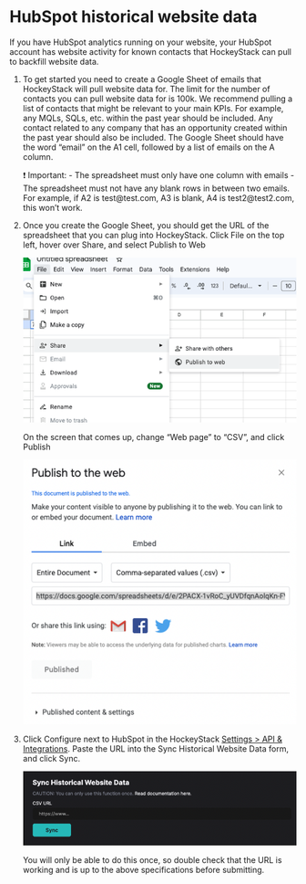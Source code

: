 # HubSpot historical website data

If you have HubSpot analytics running on your website, your HubSpot account has website activity for known contacts that HockeyStack can pull to backfill website data.

1. To get started you need to create a Google Sheet of emails that HockeyStack will pull website data for. The limit for the number of contacts you can pull website data for is 100k. We recommend pulling a list of contacts that might be relevant to your main KPIs. For example, any MQLs, SQLs, etc. within the past year should be included. Any contact related to any company that has an opportunity created within the past year should also be included. The Google Sheet should have the word “email” on the A1 cell, followed by a list of emails on the A column.
    
    <aside>
    ❗ Important:
    - The spreadsheet must only have one column with emails
    - The spreadsheet must not have any blank rows in between two emails. For example, if A2 is test@test.com, A3 is blank, A4 is test2@test2.com, this won’t work.
    
    </aside>
    
2. Once you create the Google Sheet, you should get the URL of the spreadsheet that you can plug into HockeyStack. 
Click File on the top left, hover over Share, and select Publish to Web
    
    ![Screenshot 2024-03-30 at 00.07.52.png](../../101-How-HockeyStack-Works/Sync-Spend/Screenshot_2024-03-30_at_00.07.52.png)
    
    On the screen that comes up, change “Web page” to “CSV”, and click Publish
    
    ![Screenshot 2024-03-30 at 00.09.22.png](../../101-How-HockeyStack-Works/Sync-Spend/Screenshot_2024-03-30_at_00.09.22.png)
    
3. Click Configure next to HubSpot in the HockeyStack [Settings > API & Integrations](https://hockeystack.com/dashboard/settings?tab=5). Paste the URL into the Sync Historical Website Data form, and click Sync.
    
    ![Screenshot 2024-03-30 at 00.10.41.png](HubSpot-historical-website-data/Screenshot_2024-03-30_at_00.10.41.png)
    
    You will only be able to do this once, so double check that the URL is working and is up to the above specifications before submitting.